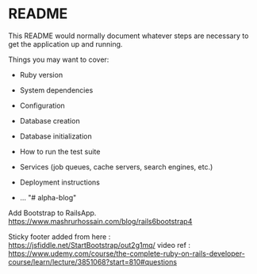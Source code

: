 # README

This README would normally document whatever steps are necessary to get the
application up and running.

Things you may want to cover:

* Ruby version

* System dependencies

* Configuration

* Database creation

* Database initialization

* How to run the test suite

* Services (job queues, cache servers, search engines, etc.)

* Deployment instructions

* ...
"# alpha-blog" 

Add Bootstrap to RailsApp.
https://www.mashrurhossain.com/blog/rails6bootstrap4


Sticky footer added from here :
https://jsfiddle.net/StartBootstrap/out2g1mq/   video ref : https://www.udemy.com/course/the-complete-ruby-on-rails-developer-course/learn/lecture/3851068?start=810#questions


